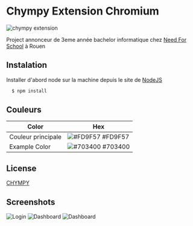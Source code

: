 
# Chympy Extension Chromium

![chympy extension](https://i.imgur.com/PgwnXIn.png)

Project annonceur de 3eme année bachelor informatique chez [Need For School](https://www.needfor-school.com/) à Rouen

## Instalation

Installer d'abord node sur la machine depuis le site de [NodeJS](https://nodejs.org/en/)

```bash
  $ npm install

```

## Couleurs

| Color             | Hex                                                                |
| ----------------- | ------------------------------------------------------------------ |
| Couleur principale| ![#FD9F57](https://via.placeholder.com/10/FD9F57?text=+) #FD9F57 |
| Example Color | ![#703400](https://via.placeholder.com/10/703400?text=+) #703400 |

## License

[CHYMPY](https://www.chympy.net/)


## Screenshots

![Login](https://i.imgur.com/L13yBpp.png)
![Dashboard](https://i.imgur.com/dZRHFm6.png)
![Dashboard](https://i.imgur.com/omslPFH.png)

